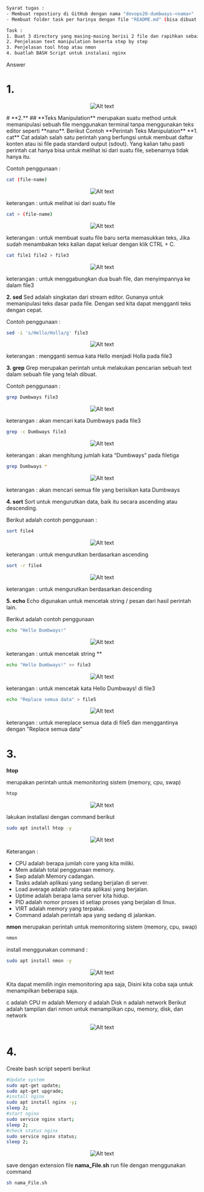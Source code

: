 ```sh
Syarat tugas :
- Membuat repostiory di GitHub dengan nama "devops20-dumbways-<nama>"
- Membuat folder task per harinya dengan file "README.md" (bisa dibuat per folder/directory)

Task :
1. Buat 3 directory yang masing-masing berisi 2 file dan rapihkan sebaik mungkin!
2. Penjelasan text manipulation beserta step by step
3. Penjelasan tool htop atau nmon
4. buatlah BASH Script untuk instalasi nginx

```
Answer
# **1.**
<p align="center">
<img src="../Week 2/image task2/direktory.JPG" alt="Alt text" title="Client - Server" style="display: inline-block; margin: 0 auto;  max-width: 300px ">
</p>
# **2.**
## **Teks Manipulation**
merupakan suatu method untuk memanipulasi sebuah file menggunakan terminal tanpa menggunakan teks editor seperti **nano**. Berikut Contoh **Perintah Teks Manipulation**
**1. cat**
Cat adalah salah satu perintah yang berfungsi untuk membuat daftar konten atau isi file pada standard output (sdout). Yang kalian tahu pasti perintah cat hanya bisa untuk melihat isi dari suatu file, sebenarnya tidak hanya itu.

Contoh penggunaan :

```sh
cat (file-name)
```

<p align="center">
<img src="../Week 2/image task2/Cat file.JPG" alt="Alt text" title="Client - Server" style="display: inline-block; margin: 0 auto;  max-width: 300px ">
</p>

keterangan : untuk melihat isi dari suatu file

```sh
cat > (file-name)
```

<p align="center">
<img src="../Week 2/image task2/cat - file.JPG" alt="Alt text" title="Client - Server" style="display: inline-block; margin: 0 auto;  max-width: 300px ">
</p>

keterangan : untuk membuat suatu file baru serta memasukkan teks, Jika sudah menambakan teks kalian dapat keluar dengan klik CTRL + C.

```sh
cat file1 file2 > file3
```

<p align="center">
<img src="../Week 2/image task2/cat gabung file.JPG" alt="Alt text" title="Client - Server" style="display: inline-block; margin: 0 auto;  max-width: 300px ">
</p>

keterangan : untuk menggabungkan dua buah file, dan menyimpannya ke dalam file3

**2. sed​**
Sed adalah singkatan dari stream editor. Gunanya untuk memanipulasi teks dasar pada file. Dengan sed kita dapat mengganti teks dengan cepat.

Contoh penggunaan :

```sh
sed -i 's/Hello/Holla/g' file3
```

<p align="center">
<img src="../Week 2/image task2/sed.JPG" alt="Alt text" title="Client - Server" style="display: inline-block; margin: 0 auto;  max-width: 300px ">
</p>

keterangan : mengganti semua kata Hello menjadi Holla pada file3

**3. grep​**
Grep merupakan perintah untuk melakukan pencarian sebuah text dalam sebuah file yang telah dibuat.

Contoh penggunaan :

```sh
grep Dumbways file3
```

<p align="center">
<img src="../Week 2/image task2/grep.JPG" alt="Alt text" title="Client - Server" style="display: inline-block; margin: 0 auto;  max-width: 300px ">
</p>

keterangan : akan mencari kata Dumbways pada file3

```sh
grep -c Dumbways file3
```

<p align="center">
<img src="../Week 2/image task2/grep count.JPG" alt="Alt text" title="Client - Server" style="display: inline-block; margin: 0 auto;  max-width: 300px ">
</p>

keterangan : akan menghitung jumlah kata “Dumbways” pada filetiga

```sh
grep Dumbways *
```

<p align="center">
<img src="../Week 2/image task2/grep count all direc.JPG" alt="Alt text" title="Client - Server" style="display: inline-block; margin: 0 auto;  max-width: 300px ">
</p>

keterangan : akan mencari semua file yang berisikan kata Dumbways

**4. sort​**
Sort untuk mengurutkan data, baik itu secara ascending atau descending.

Berikut adalah contoh penggunaan :

```sh
sort file4
```
<p align="center">
<img src="../Week 2/image task2/sort ascending.JPG" alt="Alt text" title="Client - Server" style="display: inline-block; margin: 0 auto;  max-width: 300px ">
</p>

keterangan : untuk mengurutkan berdasarkan ascending

```sh
sort -r file4
```

<p align="center">
<img src="../Week 2/image task2/sort descending.JPG" alt="Alt text" title="Client - Server" style="display: inline-block; margin: 0 auto;  max-width: 300px ">
</p>

keterangan : untuk mengurutkan berdasarkan descending

**5. echo​**
Echo digunakan untuk mencetak string / pesan dari hasil perintah lain.

Berikut adalah contoh penggunaan

```sh
echo "Hello Dumbways!"
```

<p align="center">
<img src="../Week 2/image task2/echo text.JPG" alt="Alt text" title="Client - Server" style="display: inline-block; margin: 0 auto;  max-width: 300px ">
</p>

keterangan : untuk mencetak string **

```sh
echo "Hello Dumbways!" >> file3
```

<p align="center">
<img src="../Week 2/image task2/addtext with echo.JPG" alt="Alt text" title="Client - Server" style="display: inline-block; margin: 0 auto;  max-width: 300px ">
</p>

keterangan : untuk mencetak kata Hello Dumbways! di file3

```sh
echo "Replace semua data" > file5
```

<p align="center">
<img src="../Week 2/image task2/echo replace text.JPG" alt="Alt text" title="Client - Server" style="display: inline-block; margin: 0 auto;  max-width: 300px ">
</p>

keterangan : untuk mereplace semua data di file5 dan menggantinya dengan "Replace semua data"
# **3.**
**htop**

merupakan perintah untuk memonitoring sistem (memory, cpu, swap)

```sh
htop
```

<p align="center">
<img src="../Week 2/image task2/htop monitoring.JPG" alt="Alt text" title="Client - Server" style="display: inline-block; margin: 0 auto;  max-width: 300px ">
</p>

lakukan installasi dengan command berikut
```sh
sudo apt install htop -y
```
<p align="center">
<img src="../Week 2/image task2/htop.JPG" alt="Alt text" title="Client - Server" style="display: inline-block; margin: 0 auto;  max-width: 300px ">
</p>

Keterangan : 
- CPU adalah berapa jumlah core yang kita miliki.
- Mem adalah total penggunaan memory.
- Swp adalah Memory cadangan.
- Tasks adalah aplikasi yang sedang berjalan di server.
- Load average adalah rata-rata aplikasi yang berjalan.
- Uptime adalah berapa lama server kita hidup.
- PID adalah nomor proses id setiap proses yang berjalan di linux.
- VIRT adalah memory yang terpakai.
- Command adalah perintah apa yang sedang di jalankan.

**nmon**
merupakan perintah untuk memonitoring sistem (memory, cpu, swap)
```sh
nmon
```

install menggunakan command :

```sh
sudo apt install nmon -y
```
<p align="center">
<img src="../Week 2/image task2/install nmon.JPG" alt="Alt text" title="Client - Server" style="display: inline-block; margin: 0 auto;  max-width: 300px ">
</p>


Kita dapat memilih ingin memonitoring apa saja, Disini kita coba saja untuk menampilkan beberapa saja.

c adalah CPU
m adalah Memory
d adalah Disk
n adalah network
Berikut adalah tampilan dari nmon untuk menampilkan cpu, memory, disk, dan network

<p align="center">
<img src="../Week 2/image task2/nmon.JPG" alt="Alt text" title="Client - Server" style="display: inline-block; margin: 0 auto;  max-width: 300px ">
</p>

# **4.**
Create bash script seperti berikut

```sh
#Update system
sudo apt-get update;
sudo apt-get upgrade;
#install nginx
sudo apt install nginx -y;
sleep 2;
#start nginx
sudo service nginx start;
sleep 2;
#check status nginx
sudo service nginx status;
sleep 2;
```
<p align="center">
<img src="../Week 2/image task2/bash install nginx.JPG" alt="Alt text" title="Client - Server" style="display: inline-block; margin: 0 auto;  max-width: 300px ">
</p>

save dengan extension file **nama_File.sh** 
run file dengan menggunakan command

```sh
sh nama_File.sh
```

